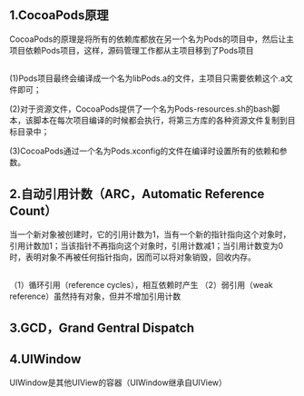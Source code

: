 1.CocoaPods原理
---
CocoaPods的原理是将所有的依赖库都放在另一个名为Pods的项目中，然后让主项目依赖Pods项目，这样，源码管理工作都从主项目移到了Pods项目
##

(1)Pods项目最终会编译成一个名为libPods.a的文件，主项目只需要依赖这个.a文件即可；

(2)对于资源文件，CocoaPods提供了一个名为Pods-resources.sh的bash脚本，该脚本在每次项目编译的时候都会执行，将第三方库的各种资源文件复制到目标目录中；

(3)CocoaPods通过一个名为Pods.xconfig的文件在编译时设置所有的依赖和参数。

2.自动引用计数（ARC，Automatic Reference Count）
---
当一个新对象被创建时，它的引用计数为1，当有一个新的指针指向这个对象时，引用计数加1；当该指针不再指向这个对象时，引用计数减1；当引用计数变为0时，表明对象不再被任何指针指向，因而可以将对象销毁，回收内存。
##

（1）循环引用（reference cycles），相互依赖时产生
（2）弱引用（weak reference）虽然持有对象，但并不增加引用计数

3.GCD，Grand Gentral Dispatch
---

4.UIWindow
---
UIWindow是其他UIView的容器（UIWindow继承自UIView）
